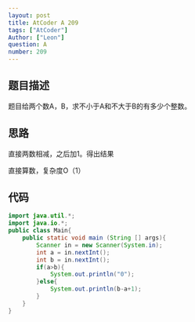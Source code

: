 ```yaml
---
layout: post
title: AtCoder A 209
tags: ["AtCoder"]
Author: ["Leon"]
question: A
number: 209
---
```

## 题目描述

题目给两个数A，B，求不小于A和不大于B的有多少个整数。

## 思路

直接两数相减，之后加1。得出结果

直接算数，复杂度O（1）

## 代码

```java
import java.util.*;
import java.io.*;
public class Main{
    public static void main (String [] args){
        Scanner in = new Scanner(System.in);
        int a = in.nextInt();
        int b = in.nextInt();
        if(a>b){
            System.out.println("0");
        }else{
            System.out.println(b-a+1);
        }
    }
}
```

